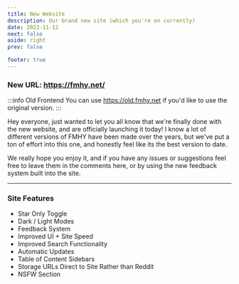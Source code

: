 ```yaml
---
title: New Website
description: Our brand new site (which you're on currently)
date: 2023-11-12
next: false
aside: right
prev: false

footer: true
---
```


<Post authors="taskylizard" />

### New URL: https://fmhy.net/

:::info Old Frontend
You can use https://old.fmhy.net if you'd like to use the
original version.
:::

Hey everyone, just wanted to let you all know that we're finally done with the
new website, and are officially launching it today! I know a lot of different
versions of FMHY have been made over the years, but we've put a ton of effort
into this one, and honestly feel like its the best version to date.

We really hope you enjoy it, and if you have any issues or suggestions feel free
to leave them in the comments here, or by using the new feedback system built
into the site.

---

### Site Features

- Star Only Toggle
- Dark / Light Modes
- Feedback System
- Improved UI + Site Speed
- Improved Search Functionality
- Automatic Updates
- Table of Content Sidebars
- Storage URLs Direct to Site Rather than Reddit
- NSFW Section
